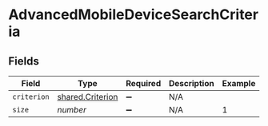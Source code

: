 # AdvancedMobileDeviceSearchCriteria


## Fields

| Field                                                       | Type                                                        | Required                                                    | Description                                                 | Example                                                     |
| ----------------------------------------------------------- | ----------------------------------------------------------- | ----------------------------------------------------------- | ----------------------------------------------------------- | ----------------------------------------------------------- |
| `criterion`                                                 | [shared.Criterion](../../../sdk/models/shared/criterion.md) | :heavy_minus_sign:                                          | N/A                                                         |                                                             |
| `size`                                                      | *number*                                                    | :heavy_minus_sign:                                          | N/A                                                         | 1                                                           |